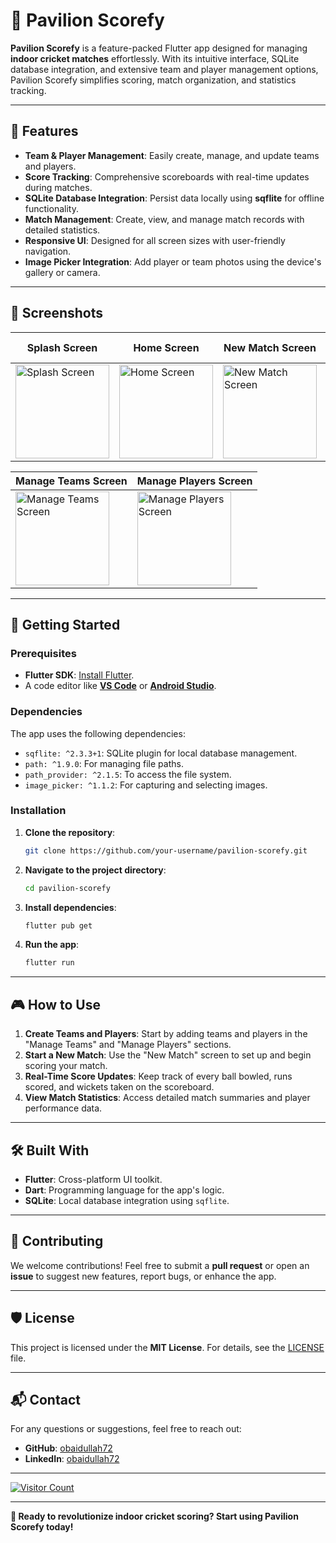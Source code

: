 # 🏏 Pavilion Scorefy

**Pavilion Scorefy** is a feature-packed Flutter app designed for managing **indoor cricket matches** effortlessly. With its intuitive interface, SQLite database integration, and extensive team and player management options, Pavilion Scorefy simplifies scoring, match organization, and statistics tracking.

---

## 📱 Features

- **Team & Player Management**: Easily create, manage, and update teams and players.
- **Score Tracking**: Comprehensive scoreboards with real-time updates during matches.
- **SQLite Database Integration**: Persist data locally using **sqflite** for offline functionality.
- **Match Management**: Create, view, and manage match records with detailed statistics.
- **Responsive UI**: Designed for all screen sizes with user-friendly navigation.
- **Image Picker Integration**: Add player or team photos using the device's gallery or camera.

---

## 📸 Screenshots

| Splash Screen               | Home Screen              | New Match Screen          | Scoreboard Screen          |
|-----------------------------|--------------------------|---------------------------|----------------------------|
| <img src="assets/splash.png" alt="Splash Screen" width="150"/> | <img src="assets/home.png" alt="Home Screen" width="150"/> | <img src="assets/new_match.png" alt="New Match Screen" width="150"/> | <img src="assets/scoreboard.png" alt="Scoreboard Screen" width="150"/> |

| Manage Teams Screen         | Manage Players Screen    |
|-----------------------------|--------------------------|
| <img src="assets/manage_teams.png" alt="Manage Teams Screen" width="150"/> | <img src="assets/manage_players.png" alt="Manage Players Screen" width="150"/> |

---

## 🚀 Getting Started

### Prerequisites

- **Flutter SDK**: [Install Flutter](https://flutter.dev/docs/get-started/install).
- A code editor like **[VS Code](https://code.visualstudio.com/)** or **[Android Studio](https://developer.android.com/studio)**.

### Dependencies

The app uses the following dependencies:
- `sqflite: ^2.3.3+1`: SQLite plugin for local database management.
- `path: ^1.9.0`: For managing file paths.
- `path_provider: ^2.1.5`: To access the file system.
- `image_picker: ^1.1.2`: For capturing and selecting images.

### Installation

1. **Clone the repository**:
   ```bash
   git clone https://github.com/your-username/pavilion-scorefy.git
   ```

2. **Navigate to the project directory**:
   ```bash
   cd pavilion-scorefy
   ```

3. **Install dependencies**:
   ```bash
   flutter pub get
   ```

4. **Run the app**:
   ```bash
   flutter run
   ```

---

## 🎮 How to Use

1. **Create Teams and Players**: Start by adding teams and players in the "Manage Teams" and "Manage Players" sections.
2. **Start a New Match**: Use the "New Match" screen to set up and begin scoring your match.
3. **Real-Time Score Updates**: Keep track of every ball bowled, runs scored, and wickets taken on the scoreboard.
4. **View Match Statistics**: Access detailed match summaries and player performance data.

---

## 🛠️ Built With

- **Flutter**: Cross-platform UI toolkit.
- **Dart**: Programming language for the app's logic.
- **SQLite**: Local database integration using `sqflite`.

---

## 🤝 Contributing

We welcome contributions! Feel free to submit a **pull request** or open an **issue** to suggest new features, report bugs, or enhance the app.

---

## 🛡️ License

This project is licensed under the **MIT License**. For details, see the [LICENSE](LICENSE) file.


---

## 📬 Contact

For any questions or suggestions, feel free to reach out:

- **GitHub**: [obaidullah72](https://github.com/obaidullah72)
- **LinkedIn**: [obaidullah72](https://www.linkedin.com/in/obaidullah72/)

---

[![Visitor Count](https://visitcount.itsvg.in/api?id=obaidullah72&label=Profile%20Views&color=0&icon=0&pretty=true)](https://visitcount.itsvg.in)

---

**🏏 Ready to revolutionize indoor cricket scoring? Start using Pavilion Scorefy today!**
